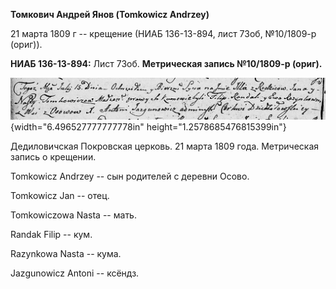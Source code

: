 **Томкович Андрей Янов (Tomkowicz Andrzey)**

21 марта 1809 г -- крещение (НИАБ 136-13-894, лист 73об, №10/1809-р
(ориг)).

**НИАБ 136-13-894:** Лист 73об. **Метрическая запись №10/1809-р
(ориг).**

![](./media/15e6a538169c4baea0b651939ae8d539acb97049.png){width="6.496527777777778in"
height="1.2578685476815399in"}

Дедиловичская Покровская церковь. 21 марта 1809 года. Метрическая запись
о крещении.

Tomkowicz Andrzey -- сын родителей с деревни Осовo.

Tomkowicz Jan -- отец.

Tomkowiczowa Nasta -- мать.

Randak Filip -- кум.

Razynkowa Nasta -- кума.

Jazgunowicz Antoni -- ксёндз.
